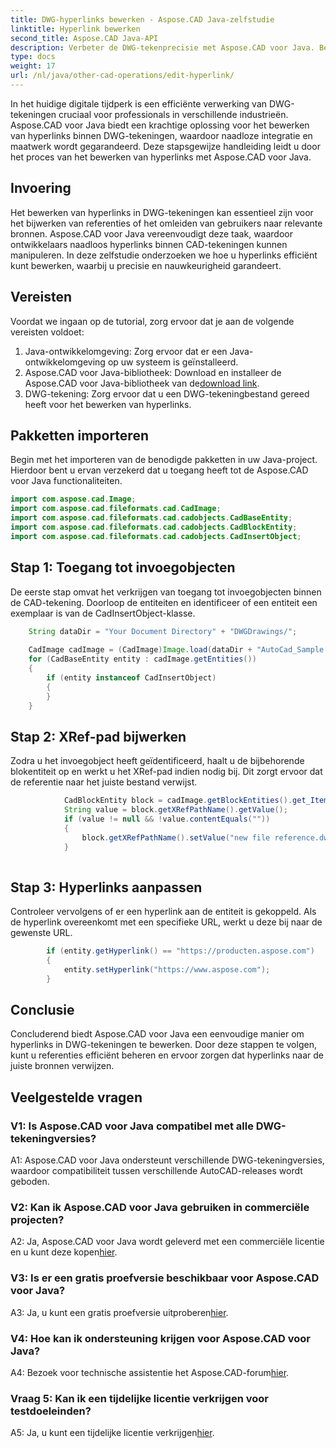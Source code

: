 ```yaml
---
title: DWG-hyperlinks bewerken - Aspose.CAD Java-zelfstudie
linktitle: Hyperlink bewerken
second_title: Aspose.CAD Java-API
description: Verbeter de DWG-tekenprecisie met Aspose.CAD voor Java. Bewerk hyperlinks naadloos en zorg voor nauwkeurige verwijzingen. Probeer nu de gratis proefperiode!
type: docs
weight: 17
url: /nl/java/other-cad-operations/edit-hyperlink/
---
```

In het huidige digitale tijdperk is een efficiënte verwerking van DWG-tekeningen cruciaal voor professionals in verschillende industrieën. Aspose.CAD voor Java biedt een krachtige oplossing voor het bewerken van hyperlinks binnen DWG-tekeningen, waardoor naadloze integratie en maatwerk wordt gegarandeerd. Deze stapsgewijze handleiding leidt u door het proces van het bewerken van hyperlinks met Aspose.CAD voor Java.

## Invoering

Het bewerken van hyperlinks in DWG-tekeningen kan essentieel zijn voor het bijwerken van referenties of het omleiden van gebruikers naar relevante bronnen. Aspose.CAD voor Java vereenvoudigt deze taak, waardoor ontwikkelaars naadloos hyperlinks binnen CAD-tekeningen kunnen manipuleren. In deze zelfstudie onderzoeken we hoe u hyperlinks efficiënt kunt bewerken, waarbij u precisie en nauwkeurigheid garandeert.

## Vereisten

Voordat we ingaan op de tutorial, zorg ervoor dat je aan de volgende vereisten voldoet:
1. Java-ontwikkelomgeving: Zorg ervoor dat er een Java-ontwikkelomgeving op uw systeem is geïnstalleerd.
2.  Aspose.CAD voor Java-bibliotheek: Download en installeer de Aspose.CAD voor Java-bibliotheek van de[download link](https://releases.aspose.com/cad/java/).
3. DWG-tekening: Zorg ervoor dat u een DWG-tekeningbestand gereed heeft voor het bewerken van hyperlinks.

## Pakketten importeren

Begin met het importeren van de benodigde pakketten in uw Java-project. Hierdoor bent u ervan verzekerd dat u toegang heeft tot de Aspose.CAD voor Java functionaliteiten.

```java
import com.aspose.cad.Image;
import com.aspose.cad.fileformats.cad.CadImage;
import com.aspose.cad.fileformats.cad.cadobjects.CadBaseEntity;
import com.aspose.cad.fileformats.cad.cadobjects.CadBlockEntity;
import com.aspose.cad.fileformats.cad.cadobjects.CadInsertObject;

```

## Stap 1: Toegang tot invoegobjecten

De eerste stap omvat het verkrijgen van toegang tot invoegobjecten binnen de CAD-tekening. Doorloop de entiteiten en identificeer of een entiteit een exemplaar is van de CadInsertObject-klasse.

```java
    String dataDir = "Your Document Directory" + "DWGDrawings/";
    
    CadImage cadImage = (CadImage)Image.load(dataDir + "AutoCad_Sample.dwg");
    for (CadBaseEntity entity : cadImage.getEntities())
    {
        if (entity instanceof CadInsertObject)
        {
        }
	}
```

## Stap 2: XRef-pad bijwerken

Zodra u het invoegobject heeft geïdentificeerd, haalt u de bijbehorende blokentiteit op en werkt u het XRef-pad indien nodig bij. Dit zorgt ervoor dat de referentie naar het juiste bestand verwijst.

```java
			CadBlockEntity block = cadImage.getBlockEntities().get_Item(((CadInsertObject)entity).getName());
            String value = block.getXRefPathName().getValue();
            if (value != null && !value.contentEquals(""))
            {
                block.getXRefPathName().setValue("new file reference.dwg");
            }
    
```

## Stap 3: Hyperlinks aanpassen

Controleer vervolgens of er een hyperlink aan de entiteit is gekoppeld. Als de hyperlink overeenkomt met een specifieke URL, werkt u deze bij naar de gewenste URL.

```java
        if (entity.getHyperlink() == "https://producten.aspose.com")
        {
            entity.setHyperlink("https://www.aspose.com");
        }
```

## Conclusie

Concluderend biedt Aspose.CAD voor Java een eenvoudige manier om hyperlinks in DWG-tekeningen te bewerken. Door deze stappen te volgen, kunt u referenties efficiënt beheren en ervoor zorgen dat hyperlinks naar de juiste bronnen verwijzen.

## Veelgestelde vragen

### V1: Is Aspose.CAD voor Java compatibel met alle DWG-tekeningversies?

A1: Aspose.CAD voor Java ondersteunt verschillende DWG-tekeningversies, waardoor compatibiliteit tussen verschillende AutoCAD-releases wordt geboden.

### V2: Kan ik Aspose.CAD voor Java gebruiken in commerciële projecten?

 A2: Ja, Aspose.CAD voor Java wordt geleverd met een commerciële licentie en u kunt deze kopen[hier](https://purchase.aspose.com/buy).

### V3: Is er een gratis proefversie beschikbaar voor Aspose.CAD voor Java?

 A3: Ja, u kunt een gratis proefversie uitproberen[hier](https://releases.aspose.com/).

### V4: Hoe kan ik ondersteuning krijgen voor Aspose.CAD voor Java?

 A4: Bezoek voor technische assistentie het Aspose.CAD-forum[hier](https://forum.aspose.com/c/cad/19).

### Vraag 5: Kan ik een tijdelijke licentie verkrijgen voor testdoeleinden?

 A5: Ja, u kunt een tijdelijke licentie verkrijgen[hier](https://purchase.aspose.com/temporary-license/).